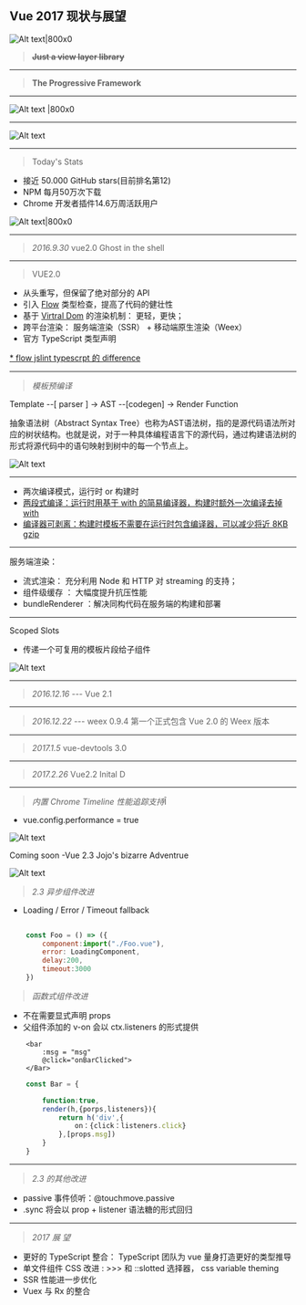 
Vue 2017 现状与展望
--------------------------


![Alt text|800x0](https://zhongqiang1839.github.io/static/img/doc/1491814322591.png)




> **~~Just  a view layer library~~**

-----------------------------------


> **The Progressive Framework**


-----------------------------------

![Alt text |800x0](https://zhongqiang1839.github.io/static/img/doc/IMG_01.JPG)


-----------------------------------

![Alt text](https://zhongqiang1839.github.io/static/img/doc/IMG_02.JPG)

-----------------------------------

> Today's Stats
- 接近 50.000 GitHub stars(目前排名第12)
- NPM 每月50万次下载
-  Chrome 开发者插件14.6万周活跃用户



![Alt text|800x0](https://zhongqiang1839.github.io/static/img/doc/IMG_03.JPG)


-----------------------------------

> *2016.9.30*  vue2.0 Ghost in the shell

-----------------------------------


> VUE2.0
- 从头重写，但保留了绝对部分的 API
- 引入 [Flow](http://www.cnblogs.com/owenyang/p/4129366.html) 类型检查，提高了代码的健壮性
- 基于 [Virtral Dom](http://www.cnblogs.com/justany/archive/2015/04/08/4401118.html) 的渲染机制： 更轻，更快；
- 跨平台渲染： 服务端渲染（SSR） + 移动端原生渲染（Weex）
- 官方 TypeScript 类型声明

[* flow jslint typescrpt 的 difference](https://segmentfault.com/a/1190000005150319) 


-----------------------------------
> *模板预编译*

Template --[ parser ] -> AST --[codegen] -> Render Function


抽象语法树（Abstract Syntax Tree）也称为AST语法树，指的是源代码语法所对应的树状结构。也就是说，对于一种具体编程语言下的源代码，通过构建语法树的形式将源代码中的语句映射到树中的每一个节点上。

![Alt text](https://zhongqiang1839.github.io/static/img/doc/IMG_04.png)

-----------------------------------
- 两次编译模式，运行时 or 构建时
- [两段式编译：运行时用基于 with 的简易编译器，构建时额外一次编译去掉 with](https://www.zhihu.com/question/49929356?sort=created)
- [编译器可剥离：构建时模板不需要在运行时包含编译器，可以减少将近 8KB gzip](http://www.codesec.net/view/487394.html)

-----------------------------------
服务端渲染：

- 流式渲染： 充分利用 Node 和 HTTP 对 streaming 的支持；
- 组件级缓存 ： 大幅度提升抗压性能
- bundleRenderer ：解决同构代码在服务端的构建和部署

-----------------------------------
Scoped Slots

- 传递一个可复用的模板片段给子组件

![Alt text](https://zhongqiang1839.github.io/static/img/doc/IMG_05.png)


-----------------------------------

> *2016.12.16*  --- Vue 2.1

-----------------------------------

> *2016.12.22* --- weex 0.9.4 第一个正式包含 Vue 2.0 的 Weex 版本


-----------------------------------

> *2017.1.5* vue-devtools 3.0

-----------------------------------

> *2017.2.26* Vue2.2 Inital D

-----------------------------------
> *内置 Chrome Timeline 性能追踪支持*Î
- vue.config.performance = true

![Alt text](https://zhongqiang1839.github.io/static/img/doc/IMG_06.png)

Coming soon -Vue 2.3 Jojo's bizarre Adventrue

![Alt text](14https://zhongqiang1839.github.io/static/img/doc/IMG_07.png)


> *2.3 异步组件改进*

- Loading / Error / Timeout fallback


``` javascript
		
	const Foo = () => ({
		component:import("./Foo.vue"),
		error: LoadingComponent,
		delay:200,
		timeout:3000	
	})

```


> *函数式组件改进*

- 不在需要显式声明 props
- 父组件添加的 v-on 会以 ctx.listeners 的形式提供

``` vbscript-html
	<bar
		:msg = "msg"
		@click="onBarClicked">
	</Bar>	
```

``` javascript
	const Bar = {

		function:true,
		render(h,{porps,listeners}){
			return h('div',{
				on：{click：listeners.click}
			},[props.msg])
		}
	}
```

-----------------------------------

> *2.3 的其他改进*

- passive 事件侦听：@touchmove.passive
- .sync 将会以 prop + listener 语法糖的形式回归


-----------------------------------

> *2017 展 望*

- 更好的 TypeScript 整合： TypeScript 团队为 vue 量身打造更好的类型推导
- 单文件组件 CSS 改进 : >>> 和 ::slotted 选择器， css variable theming
- SSR 性能进一步优化
- Vuex 与 Rx 的整合















